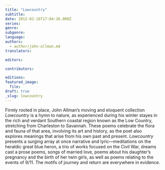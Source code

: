 ```yaml
---
title: "Lowcountry"
subtitle:
date: 2012-02-16T17:04:26.000Z
series:
genre:
subgenre:
language:
authors:
  - author/john-allman.md
translators:

editors:

contributors:

editions:
featured_image:
  file:
draft: true
_slug: lowcountry
---
```


Firmly rooted in place, John Allman’s moving and eloquent collection _Lowcountry_ is a hymn to nature, as experienced during his winter stayes in the rich and verdant Southern coastal region known as the Low Country, stretching from Charleston to Savannah. These poems celebrate the flora and fauna of that area, involving its art and history, as the poet also explores meanings that arise from his own past and present. _Lowcountry_ presents a surging array at once narrative and lyric—meditations on the heraldic great blue heron, a trio of works focused on the Civil War, dreams cast a prose poems, songs of married love, poems about his daughter’s pregnancy and the birth of her twin girls, as well as poems relating to the events of 9/11. The motifs of journey and return are everywhere in evidence.
